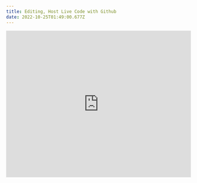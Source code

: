 ```yaml
---
title: Editing, Host Live Code with Github
date: 2022-10-25T01:49:00.677Z
---
```

<iframe src = "https://mryap.github.io/leaflet-map-simple/" width="100%" height="400" frameborder="0" scrolling="0"></iframe>